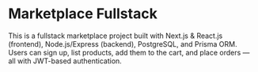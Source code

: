 # Marketplace Fullstack


This is a fullstack marketplace project built with Next.js & React.js (frontend), Node.js/Express (backend), PostgreSQL, and Prisma ORM. Users can sign up, list products, add them to the cart, and place orders — all with JWT-based authentication. 